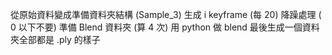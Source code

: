 從原始資料變成準備資料夾結構 (Sample_3)
生成 i keyframe (每 20)
降躁處理 ( 0 以下不要)
準備 Blend 資料夾 (算 4 次)
用 python 做 blend 最後生成一個資料夾全部都是 .ply 的樣子
